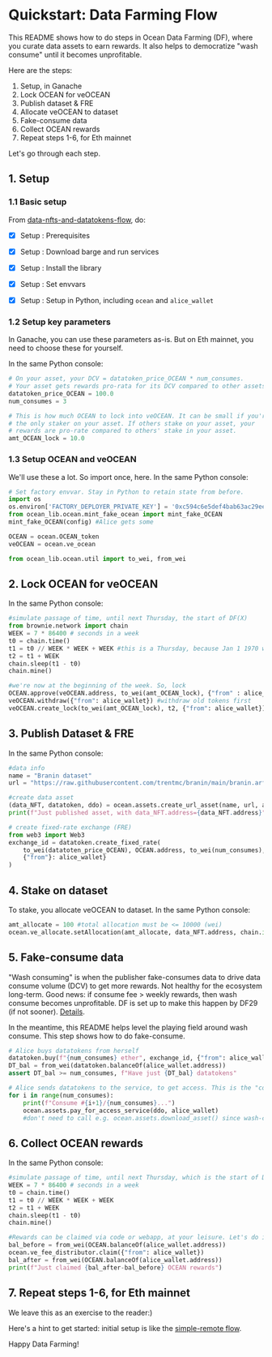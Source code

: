# Quickstart: Data Farming Flow

This README shows how to do steps in Ocean Data Farming (DF), where you curate data assets to earn rewards. It also helps to democratize "wash consume" until it becomes unprofitable.

Here are the steps:

1. Setup, in Ganache
2. Lock OCEAN for veOCEAN
3. Publish dataset & FRE
4. Allocate veOCEAN to dataset
5. Fake-consume data
6. Collect OCEAN rewards
7. Repeat steps 1-6, for Eth mainnet

Let's go through each step.

## 1. Setup

### 1.1 Basic setup

From [data-nfts-and-datatokens-flow](data-nfts-and-datatokens-flow.md), do:
- [x] Setup : Prerequisites
- [x] Setup : Download barge and run services
- [x] Setup : Install the library
- [x] Setup : Set envvars
- [x] Setup : Setup in Python, including `ocean` and `alice_wallet`


### 1.2 Setup key parameters

In Ganache, you can use these parameters as-is. But on Eth mainnet, you need to choose these for yourself.

In the same Python console:
```python
# On your asset, your DCV = datatoken_price_OCEAN * num_consumes.
# Your asset gets rewards pro-rata for its DCV compared to other assets' DCVs. 
datatoken_price_OCEAN = 100.0
num_consumes = 3

# This is how much OCEAN to lock into veOCEAN. It can be small if you're
# the only staker on your asset. If others stake on your asset, your
# rewards are pro-rate compared to others' stake in your asset.
amt_OCEAN_lock = 10.0
```


### 1.3 Setup OCEAN and veOCEAN

We'll use these a lot. So import once, here. 
In the same Python console:
```python
# Set factory envvar. Stay in Python to retain state from before.
import os
os.environ['FACTORY_DEPLOYER_PRIVATE_KEY'] = '0xc594c6e5def4bab63ac29eed19a134c130388f74f019bc74b8f4389df2837a58'
from ocean_lib.ocean.mint_fake_ocean import mint_fake_OCEAN
mint_fake_OCEAN(config) #Alice gets some

OCEAN = ocean.OCEAN_token
veOCEAN = ocean.ve_ocean

from ocean_lib.ocean.util import to_wei, from_wei
```


## 2. Lock OCEAN for veOCEAN

In the same Python console:
```python
#simulate passage of time, until next Thursday, the start of DF(X)
from brownie.network import chain
WEEK = 7 * 86400 # seconds in a week
t0 = chain.time()
t1 = t0 // WEEK * WEEK + WEEK #this is a Thursday, because Jan 1 1970 was
t2 = t1 + WEEK
chain.sleep(t1 - t0) 
chain.mine()

#we're now at the beginning of the week. So, lock
OCEAN.approve(veOCEAN.address, to_wei(amt_OCEAN_lock), {"from" : alice_wallet})
veOCEAN.withdraw({"from": alice_wallet}) #withdraw old tokens first
veOCEAN.create_lock(to_wei(amt_OCEAN_lock), t2, {"from": alice_wallet})
```


## 3. Publish Dataset & FRE

In the same Python console:
```python
#data info
name = "Branin dataset"
url = "https://raw.githubusercontent.com/trentmc/branin/main/branin.arff"

#create data asset
(data_NFT, datatoken, ddo) = ocean.assets.create_url_asset(name, url, alice_wallet, wait_for_aqua=False)
print(f"Just published asset, with data_NFT.address={data_NFT.address}")

# create fixed-rate exchange (FRE)
from web3 import Web3
exchange_id = datatoken.create_fixed_rate(
    to_wei(datatoten_price_OCEAN), OCEAN.address, to_wei(num_consumes),
    {"from"}: alice_wallet}
)
```


## 4. Stake on dataset

To stake, you allocate veOCEAN to dataset. In the same Python console:
```python
amt_allocate = 100 #total allocation must be <= 10000 (wei)
ocean.ve_allocate.setAllocation(amt_allocate, data_NFT.address, chain.id, {"from": alice_wallet})
```

## 5. Fake-consume data

"Wash consuming" is when the publisher fake-consumes data to drive data consume volume (DCV) to get more rewards. Not healthy for the ecosystem long-term. Good news: if consume fee > weekly rewards, then wash consume becomes unprofitable. DF is set up to make this happen by DF29 (if not sooner). [Details](https://twitter.com/trentmc0/status/1587527525529358336).

In the meantime, this README helps level the playing field around wash consume. This step shows how to do fake-consume.

```python
# Alice buys datatokens from herself
datatoken.buy(f"{num_consumes} ether", exchange_id, {"from": alice_wallet})
DT_bal = from_wei(datatoken.balanceOf(alice_wallet.address))
assert DT_bal >= num_consumes, f"Have just {DT_bal} datatokens"

# Alice sends datatokens to the service, to get access. This is the "consume".
for i in range(num_consumes):
    print(f"Consume #{i+1}/{num_consumes}...")
    ocean.assets.pay_for_access_service(ddo, alice_wallet)
    #don't need to call e.g. ocean.assets.download_asset() since wash-consuming
```

## 6. Collect OCEAN rewards

In the same Python console:

```python
#simulate passage of time, until next Thursday, which is the start of DF(X+1)
WEEK = 7 * 86400 # seconds in a week
t0 = chain.time()
t1 = t0 // WEEK * WEEK + WEEK
t2 = t1 + WEEK
chain.sleep(t1 - t0) 
chain.mine()

#Rewards can be claimed via code or webapp, at your leisure. Let's do it now.
bal_before = from_wei(OCEAN.balanceOf(alice_wallet.address))
ocean.ve_fee_distributor.claim({"from": alice_wallet})
bal_after = from_wei(OCEAN.balanceOf(alice_wallet.address))
print(f"Just claimed {bal_after-bal_before} OCEAN rewards") 
```

## 7. Repeat steps 1-6, for Eth mainnet

We leave this as an exercise to the reader:)

Here's a hint to get started: initial setup is like the [simple-remote flow](simple-remote.md).

Happy Data Farming!

